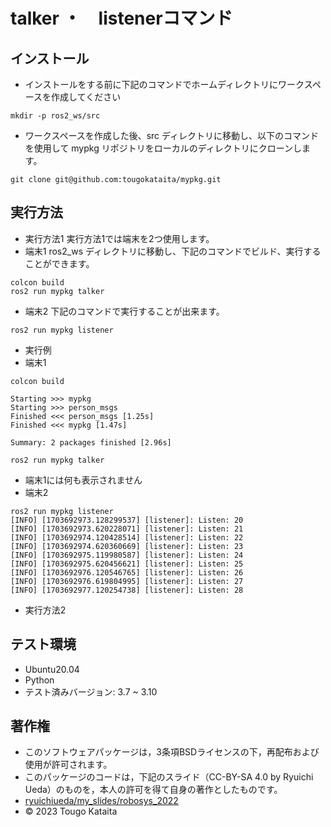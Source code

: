# talker ・　listenerコマンド
## インストール
* インストールをする前に下記のコマンドでホームディレクトリにワークスペースを作成してください
```
mkdir -p ros2_ws/src
```
* ワークスペースを作成した後、src ディレクトリに移動し、以下のコマンドを使用して mypkg リポジトリをローカルのディレクトリにクローンします。
```
git clone git@github.com:tougokataita/mypkg.git
```

## 実行方法
* 実行方法1
  実行方法1では端末を2つ使用します。
* 端末1
  ros2_ws ディレクトリに移動し、下記のコマンドでビルド、実行することができます。
```
colcon build
ros2 run mypkg talker
```
* 端末2 
  下記のコマンドで実行することが出来ます。
```
ros2 run mypkg listener
```
* 実行例
* 端末1
```
colcon build

Starting >>> mypkg
Starting >>> person_msgs
Finished <<< person_msgs [1.25s]
Finished <<< mypkg [1.47s]

Summary: 2 packages finished [2.96s]
```

```
ros2 run mypkg talker

```
* 端末1には何も表示されません
* 端末2
```
ros2 run mypkg listener
[INFO] [1703692973.128299537] [listener]: Listen: 20
[INFO] [1703692973.620228071] [listener]: Listen: 21
[INFO] [1703692974.120428514] [listener]: Listen: 22
[INFO] [1703692974.620360669] [listener]: Listen: 23
[INFO] [1703692975.119980587] [listener]: Listen: 24
[INFO] [1703692975.620456621] [listener]: Listen: 25
[INFO] [1703692976.120546765] [listener]: Listen: 26
[INFO] [1703692976.619804995] [listener]: Listen: 27
[INFO] [1703692977.120254738] [listener]: Listen: 28
```

* 実行方法2


## テスト環境
* Ubuntu20.04
* Python
* テスト済みバージョン: 3.7 ~ 3.10
## 著作権
* このソフトウェアパッケージは，3条項BSDライセンスの下，再配布および使用が許可されます。
* このパッケージのコードは，下記のスライド（CC-BY-SA 4.0 by Ryuichi Ueda）のものを，本人の許可を得て自身の著作としたものです。
* [ryuichiueda/my_slides/robosys_2022](https://github.com/ryuichiueda/my_slides/blob/master/robosys_2022/lesson4.md)
* © 2023 Tougo Kataita
